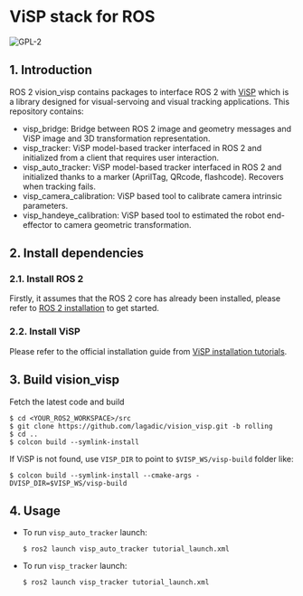 ViSP stack for ROS
==================

![GPL-2](https://www.gnu.org/graphics/gplv3-127x51.png)

## 1. Introduction

ROS 2 vision_visp contains packages to interface ROS 2 with [ViSP](https://visp.inria.fr) which is a library designed 
for visual-servoing and visual tracking applications. This repository contains:

- visp_bridge: Bridge between ROS 2 image and geometry messages and ViSP image and 3D transformation representation.
- visp_tracker: ViSP model-based tracker interfaced in ROS 2 and initialized from a client that requires user interaction.
- visp_auto_tracker: ViSP model-based tracker interfaced in ROS 2 and initialized thanks to a marker (AprilTag, 
  QRcode, flashcode). Recovers when tracking fails.
- visp_camera_calibration: ViSP based tool to calibrate camera intrinsic parameters.
- visp_handeye_calibration: ViSP based tool to estimated the robot end-effector to camera geometric transformation.

##  2. Install dependencies
### 2.1. Install ROS 2

Firstly, it assumes that the ROS 2 core has already been installed, please refer to 
[ROS 2 installation](https://docs.ros.org/en/rolling/Installation.html) to get started.

### 2.2. Install ViSP

Please refer to the official installation guide from [ViSP installation tutorials](https://visp-doc.inria.fr/doxygen/visp-daily/tutorial_install.html).

## 3. Build vision_visp

Fetch the latest code and build

```
$ cd <YOUR_ROS2_WORKSPACE>/src
$ git clone https://github.com/lagadic/vision_visp.git -b rolling
$ cd ..
$ colcon build --symlink-install
```

If ViSP is not found, use `VISP_DIR` to point to `$VISP_WS/visp-build` folder like:

```
$ colcon build --symlink-install --cmake-args -DVISP_DIR=$VISP_WS/visp-build
```

## 4. Usage

- To run `visp_auto_tracker` launch:

  ```
  $ ros2 launch visp_auto_tracker tutorial_launch.xml
  ```

- To run `visp_tracker` launch:

  ```
  $ ros2 launch visp_tracker tutorial_launch.xml
  ```